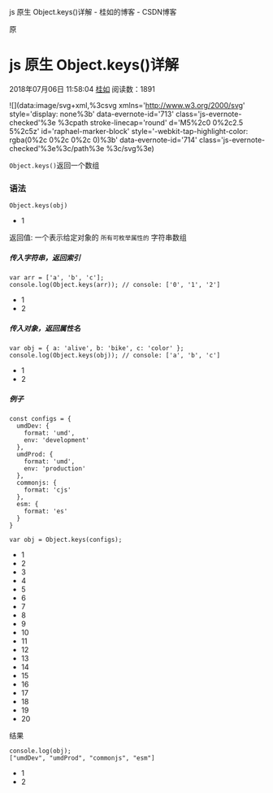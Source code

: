 js 原生 Object.keys()详解 - 桂如的博客 - CSDN博客

 原

# js 原生 Object.keys()详解

 2018年07月06日 11:58:04  [桂如](https://me.csdn.net/qq_35285627)  阅读数：1891

 ![](data:image/svg+xml,%3csvg xmlns='http://www.w3.org/2000/svg' style='display: none%3b' data-evernote-id='713' class='js-evernote-checked'%3e %3cpath stroke-linecap='round' d='M5%2c0 0%2c2.5 5%2c5z' id='raphael-marker-block' style='-webkit-tap-highlight-color: rgba(0%2c 0%2c 0%2c 0)%3b' data-evernote-id='714' class='js-evernote-checked'%3e%3c/path%3e %3c/svg%3e)

`Object.keys()`返回一个数组

### 语法

`Object.keys(obj)`

- 1

返回值: 一个表示给定对象的 `所有可枚举属性的` 字符串数组

##### 传入字符串，返回索引

	var arr = ['a', 'b', 'c'];
	console.log(Object.keys(arr)); // console: ['0', '1', '2']

- 1
- 2

##### 传入对象，返回属性名

	var obj = { a: 'alive', b: 'bike', c: 'color' };
	console.log(Object.keys(obj)); // console: ['a', 'b', 'c']

- 1
- 2

##### 例子

	const configs = {
	  umdDev: {
	    format: 'umd',
	    env: 'development'
	  },
	  umdProd: {
	    format: 'umd',
	    env: 'production'
	  },
	  commonjs: {
	    format: 'cjs'
	  },
	  esm: {
	    format: 'es'
	  }
	}

	var obj = Object.keys(configs);

- 1
- 2
- 3
- 4
- 5
- 6
- 7
- 8
- 9
- 10
- 11
- 12
- 13
- 14
- 15
- 16
- 17
- 18
- 19
- 20

结果

	console.log(obj);
	["umdDev", "umdProd", "commonjs", "esm"]

- 1
- 2